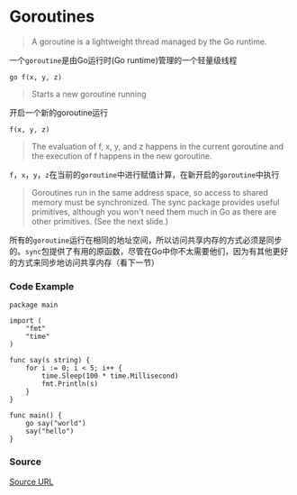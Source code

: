 # Goroutines

>A goroutine is a lightweight thread managed by the Go runtime.

一个`goroutine`是由Go运行时(Go runtime)管理的一个轻量级线程
```
go f(x, y, z)
```
>Starts a new goroutine running

开启一个新的goroutine运行
```
f(x, y, z)
```
>The evaluation of f, x, y, and z happens in the current goroutine and the execution of f happens in the new goroutine.

`f`，`x`，`y`，`z`在当前的`goroutine`中进行赋值计算，在新开启的`goroutine`中执行

> Goroutines run in the same address space, so access to shared memory must be synchronized. The sync package provides useful primitives, although you won't need them much in Go as there are other primitives. (See the next slide.)

所有的`goroutine`运行在相同的地址空间，所以访问共享内存的方式必须是同步的。`sync`包提供了有用的原函数，尽管在Go中你不太需要他们，因为有其他更好的方式来同步地访问共享内存（看下一节）


### Code Example
```
package main

import (
	"fmt"
	"time"
)

func say(s string) {
	for i := 0; i < 5; i++ {
		time.Sleep(100 * time.Millisecond)
		fmt.Println(s)
	}
}

func main() {
	go say("world")
	say("hello")
}
```

### Source
[Source URL](https://tour.golang.org/concurrency/1)
